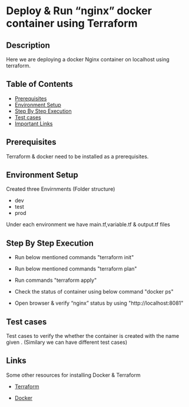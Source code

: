 # Deploy & Run “nginx” docker container using Terraform
## Description
Here we are deploying a docker Nginx container on localhost using terraform.

## Table of Contents
- [Prerequisites](# )
- [Environment Setup](# )
- [Step By Step Execution](# )
- [Test cases](# )
- [Important Links](# )


## Prerequisites
Terraform & docker need to be installed as a prerequisites.

## Environment Setup
Created three Envirnments (Folder structure)
- dev
- test
- prod

Under each environment we have main.tf,variable.tf & output.tf files

##  Step By Step Execution

- Run below mentioned commands "terraform init"

- Run below mentioned commands "terraform plan"

- Run commands "terraform apply"

- Check the status of container using below command "docker ps"

- Open browser & verify “nginx” status by using "http://localhost:8081"

## Test cases
Test cases to verify the whether the container is created with the name given . (Similary we can have different test cases)

## Links
Some other resources for installing Docker & Terraform

- [Terraform](https://www.terraform.io/downloads.html)

- [Docker](https://docs.docker.com/engine/install/)

